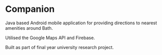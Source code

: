 # Companion

Java based Android mobile application for providing directions to nearest amenities around Bath.

Utilised the Google Maps API and Firebase.

Built as part of final year university research project.
